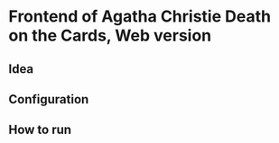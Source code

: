 # Frontend of Agatha Christie Death on the Cards, Web version

## Idea

## Configuration

## How to run
